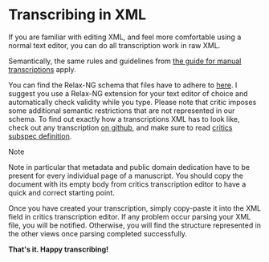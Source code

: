 # Transcribing in XML

If you are familiar with editing XML, and feel more comfortable using a normal text editor, you can do all transcription work in raw XML.

Semantically, the same rules and guidelines from [the guide for manual transcriptions](transcription/manual.html) apply.

You can find the Relax-NG schema that files have to adhere to [here](https://critic.tanakhcc.org/critic_tei_schema.rng).
I suggest you use a Relax-NG extension for your text editor of choice and automatically check validity while you type.
Please note that critic imposes some additional semantic restrictions that are not represented in our schema.
To find out exactly how a transcriptions XML has to look like, check out any transcription [on github](https://github.com/tanakhcc/transcription), and make sure to read [critics subspec definition](appendix/critic_subspec.html).

>[!NOTE]
> Note in particular that metadata and public domain dedication have to be present for every individual page of a manuscript.
> You should copy the document with its empty body from critics transcription editor to have a quick and correct starting point.


Once you have created your transcription, simply copy-paste it into the XML field in critics transcription editor.
If any problem occur parsing your XML file, you will be notified. Otherwise, you will find the structure represented in the other views once parsing completed successfully.

**That's it. Happy transcribing!**

